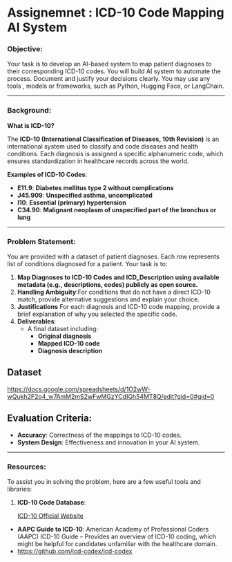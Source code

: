 # Assignemnet : ICD-10 Code Mapping AI System

### **Objective**:

Your task is to develop an AI-based system to map patient diagnoses to their corresponding ICD-10 codes. You will build AI system to automate the process. Document and justify your decisions clearly. You may use any tools , models or frameworks, such as Python, Hugging Face, or LangChain.

---

### **Background**:

**What is ICD-10?**

The **ICD-10 (International Classification of Diseases, 10th Revision)** is an international system used to classify and code diseases and health conditions. Each diagnosis is assigned a specific alphanumeric code, which ensures standardization in healthcare records across the world.

**Examples of ICD-10 Codes**:

- **E11.9**: **Diabetes mellitus type 2 without complications**
- **J45.909**: **Unspecified asthma, uncomplicated**
- **I10**: **Essential (primary) hypertension**
- **C34.90**: **Malignant neoplasm of unspecified part of the bronchus or lung**

---

### **Problem Statement**:

You are provided with a dataset of patient diagnoses. Each row represents list of  conditions diagnosed for a patient. Your task is to:

1. **Map Diagnoses to ICD-10 Codes and ICD_Description using available metadata (e.g., descriptions, codes) publicly as open source.**
2. **Handling Ambiguity**:For conditions that do not have a direct ICD-10 match, provide alternative suggestions and explain your choice.
3. **Justifications** For each diagnosis and ICD-10 code mapping, provide a brief explanation of why you selected the specific code.
4. **Deliverables**:
    - A final dataset including:
        - **Original diagnosis**
        - **Mapped ICD-10 code**
        - **Diagnosis description**

## Dataset

https://docs.google.com/spreadsheets/d/1O2wW-wQukh2F2o4_w7AmM2mS2wFwMGzYCdIGh54MT8Q/edit?gid=0#gid=0

## **Evaluation Criteria**:

- **Accuracy**: Correctness of the mappings to ICD-10 codes.
- **System Design**: Effectiveness and innovation in your AI system.

---

### **Resources**:

To assist you in solving the problem, here are a few useful tools and libraries:

1. **ICD-10 Code Database**:
    
    [ICD-10 Official Website](https://icd.who.int/browse10/2019/en) 
    
- **AAPC Guide to ICD-10**: American Academy of Professional Coders (AAPC) ICD-10 Guide – Provides an overview of ICD-10 coding, which might be helpful for candidates unfamiliar with the healthcare domain.
- https://github.com/icd-codex/icd-codex